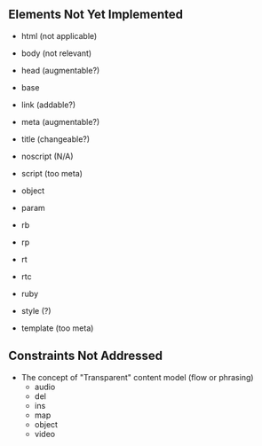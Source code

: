 Elements Not Yet Implemented
----------------------------


* html (not applicable)

* body (not relevant)
* head (augmentable?)

* base
* link (addable?)
* meta (augmentable?)
* title (changeable?)

* noscript (N/A)
* script (too meta)

* object
* param

* rb
* rp
* rt
* rtc
* ruby

* style (?)

* template (too meta)


Constraints Not Addressed
-------------------------

* The concept of "Transparent" content model (flow or phrasing)
  - audio
  - del
  - ins
  - map
  - object
  - video


